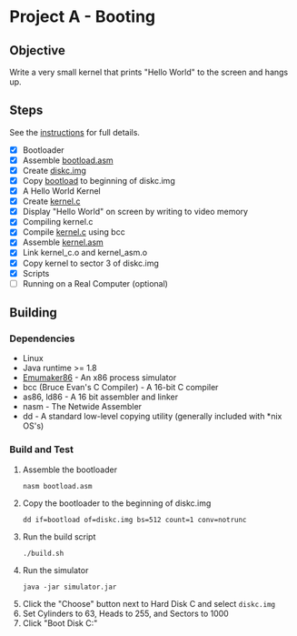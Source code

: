 # Project A - Booting

## Objective
Write a very small kernel that prints "Hello World" to the screen and hangs up.

## Steps
See the [instructions](docs/OSProjectA_2021.doc) for full details.

 - [x]  Bootloader
   - [x]  Assemble [bootload.asm](bootload.asm)
   - [x]  Create [diskc.img](diskc.img)
   - [x]  Copy [bootload](bootload) to beginning of diskc.img
 - [x]  A Hello World Kernel
   - [x]  Create [kernel.c](kernel.c)
   - [x]  Display "Hello World" on screen by writing to video memory
 - [x]  Compiling kernel.c
   - [x]  Compile [kernel.c](kernel.c) using bcc
   - [x]  Assemble [kernel.asm](kernel.asm)
   - [x]  Link kernel_c.o and kernel_asm.o
   - [x]  Copy kernel to sector 3 of diskc.img
 - [x]  Scripts
 - [ ]  Running on a Real Computer (optional)

## Building
### Dependencies
 - Linux
 - Java runtime >= 1.8
 - [Emumaker86](https://github.com/mdblack/simulator/raw/master/simulator.jar) - An x86 process simulator
 - bcc (Bruce Evan's C Compiler) - A 16-bit C compiler
 - as86, ld86 - A 16 bit assembler and linker
 - nasm - The Netwide Assembler
 - dd - A standard low-level copying utility (generally included with *nix OS's)

### Build and Test
1. Assemble the bootloader
   ```
   nasm bootload.asm
   ```
2. Copy the bootloader to the beginning of diskc.img
   ```
   dd if=bootload of=diskc.img bs=512 count=1 conv=notrunc
   ```
3. Run the build script
   ```
   ./build.sh
   ```
4. Run the simulator
   ```
   java -jar simulator.jar
   ```
5. Click the "Choose" button next to Hard Disk C and select `diskc.img`
6. Set Cylinders to 63, Heads to 255, and Sectors to 1000
7. Click "Boot Disk C:"